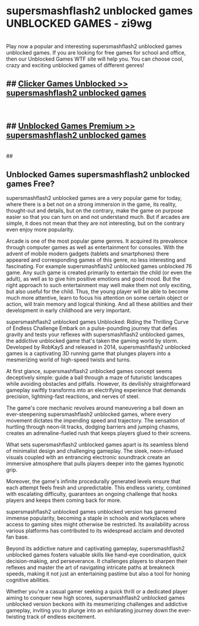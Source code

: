 # supersmashflash2 unblocked games  UNBLOCKED GAMES - zi9wg <br>
<br>
Play now a popular and interesting supersmashflash2 unblocked games unblocked games. If you are looking for free games for school and office, then our Unblocked Games WTF site will help you. You can choose cool, crazy and exciting unblocked games of different genres!


## ##  [Clicker Games Unblocked >> supersmashflash2 unblocked games](http://freeplayer.one?title=supersmashflash2_unblocked_games&ref=UG)
  <br>

##  ## [Unblocked Games Premium >> supersmashflash2 unblocked games](http://freeplayer.one?title=supersmashflash2_unblocked_games&ref=UG)
  <br>
  ##



## Unblocked Games supersmashflash2 unblocked games Free?

supersmashflash2 unblocked games are a very popular game for today, where there is a bet not on a strong immersion in the game, its reality, thought-out and details, but on the contrary, make the game on purpose easier so that you can turn on and not understand much. But if arcades are simple, it does not mean that they are not interesting, but on the contrary even enjoy more popularity.

Arcade is one of the most popular game genres. It acquired its prevalence through computer games as well as entertainment for consoles. With the advent of mobile modern gadgets (tablets and smartphones) there appeared and corresponding games of this genre, no less interesting and fascinating. For example supersmashflash2 unblocked games unblocked 76 game. Any such game is created primarily to entertain the child (or even the adult), as well as to give him positive emotions and good mood. But the right approach to such entertainment may well make them not only exciting, but also useful for the child. Thus, the young player will be able to become much more attentive, learn to focus his attention on some certain object or action, will train memory and logical thinking. And all these abilities and their development in early childhood are very important.

supersmashflash2 unblocked games Unblocked: Riding the Thrilling Curve of Endless Challenge
Embark on a pulse-pounding journey that defies gravity and tests your reflexes with supersmashflash2 unblocked games, the addictive unblocked game that's taken the gaming world by storm. Developed by RobKayS and released in 2014, supersmashflash2 unblocked games is a captivating 3D running game that plunges players into a mesmerizing world of high-speed twists and turns.

At first glance, supersmashflash2 unblocked games concept seems deceptively simple: guide a ball through a maze of futuristic landscapes while avoiding obstacles and pitfalls. However, its devilishly straightforward gameplay swiftly transforms into an electrifying experience that demands precision, lightning-fast reactions, and nerves of steel.

The game's core mechanic revolves around maneuvering a ball down an ever-steepening supersmashflash2 unblocked games, where every movement dictates the impending speed and trajectory. The sensation of hurtling through neon-lit tracks, dodging barriers and jumping chasms, creates an adrenaline-fueled rush that keeps players glued to their screens.

What sets supersmashflash2 unblocked games apart is its seamless blend of minimalist design and challenging gameplay. The sleek, neon-infused visuals coupled with an entrancing electronic soundtrack create an immersive atmosphere that pulls players deeper into the games hypnotic grip.

Moreover, the game's infinite procedurally generated levels ensure that each attempt feels fresh and unpredictable. This endless variety, combined with escalating difficulty, guarantees an ongoing challenge that hooks players and keeps them coming back for more.

supersmashflash2 unblocked games unblocked version has garnered immense popularity, becoming a staple in schools and workplaces where access to gaming sites might otherwise be restricted. Its availability across various platforms has contributed to its widespread acclaim and devoted fan base.

Beyond its addictive nature and captivating gameplay, supersmashflash2 unblocked games fosters valuable skills like hand-eye coordination, quick decision-making, and perseverance. It challenges players to sharpen their reflexes and master the art of navigating intricate paths at breakneck speeds, making it not just an entertaining pastime but also a tool for honing cognitive abilities.

Whether you're a casual gamer seeking a quick thrill or a dedicated player aiming to conquer new high scores, supersmashflash2 unblocked games unblocked version beckons with its mesmerizing challenges and addictive gameplay, inviting you to plunge into an exhilarating journey down the ever-twisting track of endless excitement.